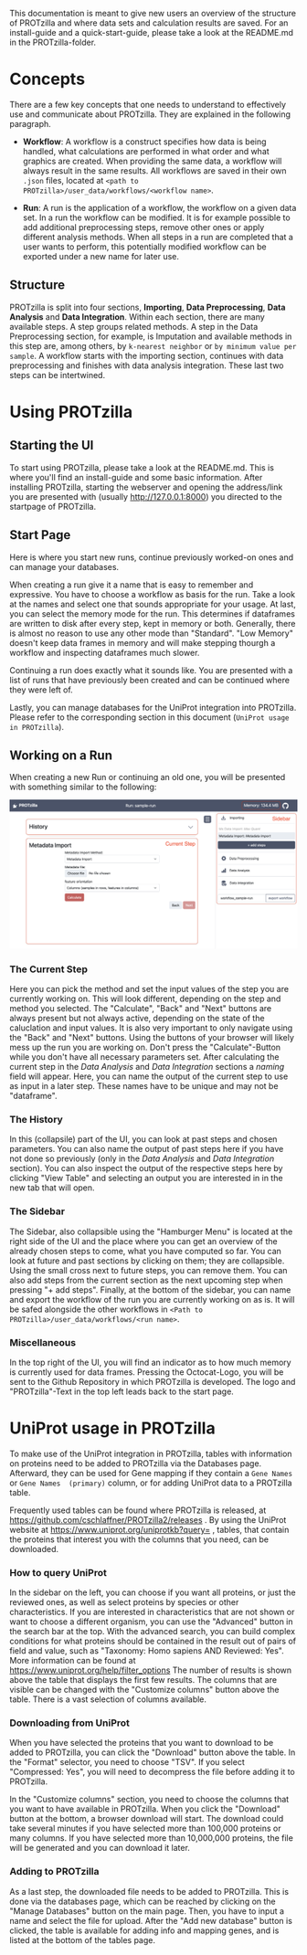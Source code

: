 This documentation is meant to give new users an overview of the structure of PROTzilla and where data sets and calculation results are saved. For an install-guide and a quick-start-guide, please take a look at the README.md in the PROTzilla-folder.

# Concepts
There are a few key concepts that one needs to understand to effectively use and communicate about PROTzilla. They are explained in the following paragraph.

- **Workflow**: A workflow is a construct specifies how data is being handled, what calculations are performed in what order and what graphics are created.  When providing the same data, a workflow will always result in the same results. All workflows are saved in their own `.json` files, located at `<path to PROTzilla>/user_data/workflows/<workflow name>`.

- **Run**: A run is the application of a workflow, the workflow on a given data set. In a run the workflow can be modified. It is for example possible to add additional preprocessing steps, remove other ones or apply different analysis methods. When all steps in a run are completed that a user wants to perform, this potentially modified workflow can be exported under a new name for later use.


## Structure
PROTzilla is split into four sections, **Importing**, **Data Preprocessing**, **Data Analysis** and **Data Integration**. Within each section, there are many available steps. A step groups related methods. A step in the Data Preprocessing section, for example, is Imputation and available methods in this step are, among others, by `k-nearest neighbor` or `by minimum value per sample`. A workflow starts with the importing section, continues with data preprocessing and finishes with data analysis integration. These last two steps can be intertwined.


# Using PROTzilla
## Starting the UI
To start using PROTzilla, please take a look at the README.md. This is where you'll find an install-guide and some basic information.
After installing PROTzilla, starting the webserver and opening the address/link you are presented with (usually http://127.0.0.1:8000) you directed to the startpage of PROTzilla.

## Start Page
Here is where you start new runs, continue previously worked-on ones and can manage your databases.

When creating a run give it a name that is easy to remember and expressive. You have to choose a workflow as basis for the run. Take a look at the names and select one that sounds appropriate for your usage. At last, you can select the memory mode for the run. This determines if dataframes are written to disk after every step, kept in memory or both. Generally, there is almost no reason to use any other mode than "Standard". "Low Memory" doesn't keep data frames in memory and will make stepping thourgh a workflow and inspecting dataframes much slower.

Continuing a run does exactly what it sounds like. You are presented with a list of runs that have previously been created and can be continued where they were left of.

Lastly, you can manage databases for the UniProt integration into PROTzilla. Please refer to the corresponding section in this document (`UniProt usage in PROTzilla`).

## Working on a Run
When creating a new Run or continuing an old one, you will be presented with something similar to the following:

![PROTzilla UI](images/run_basic_overview.png)

### The Current Step
Here you can pick the method and set the input values of the step you are currently working on. This will look different, depending on the step and method you selected. The "Calculate", "Back" and "Next" buttons are always present but not always active, depending on the state of the caluclation and input values.
It is also very important to only navigate using the "Back" and "Next" buttons. Using the buttons of your browser will likely mess up the run you are working on. Don't press the "Calculate"-Button while you don't have all necessary parameters set.
After calculating the current step in the *Data Analysis* and *Data Integration* sections a *naming* field will appear. Here, you can name the output of the current step to use as input in a later step. These names have to be unique and may not be "dataframe".


### The History
In this (collapsile) part of the UI, you can look at past steps and chosen parameters. You can also name the output of past steps here if you have not done so previously (only in the *Data Analysis* and *Data Integration* section). You can also inspect the output of the respective steps here by clicking "View Table" and selecting an output you are interested in in the new tab that will open.


### The Sidebar
The Sidebar, also collapsible using the "Hamburger Menu" is located at the right side of the UI and the place where you can get an overview of the already chosen steps to come, what you have computed so far. You can look at future and past sections by clicking on them; they are collapsible. Using the small cross next to future steps, you can remove them. You can also add steps from the current section as the next upcoming step when pressing "+ add steps".
Finally, at the bottom of the sidebar, you can name and export the workflow of the run you are currently working on as is. It will be safed alongside the other workflows in `<Path to PROTzilla>/user_data/workflows/<run name>`.


### Miscellaneous
In the top right of the UI, you will find an indicator as to how much memory is currently used for data frames. Pressing the Octocat-Logo, you will be sent to the Github Repository in which PROTzilla is developed. The logo and "PROTzilla"-Text in the top left leads back to the start page.


# UniProt usage in PROTzilla
To make use of the UniProt integration in PROTzilla, tables with information on
proteins need to be added to PROTzilla via the Databases page. Afterward, they
can be used for Gene mapping if they contain a `Gene Names` or `Gene Names 
(primary)` column, or for adding UniProt data to a PROTzilla table.

Frequently used tables can be found where PROTzilla is released, at 
https://github.com/cschlaffner/PROTzilla2/releases .
By using the UniProt website at https://www.uniprot.org/uniprotkb?query= , 
tables, that contain the proteins that interest you with the columns that you
need, can be downloaded.


### How to query UniProt

In the sidebar on the left, you can choose if you want all proteins, or just
the reviewed ones, as well as select proteins by species or other 
characteristics. If you are interested in characteristics that are not shown or
want to choose a different organism, you can use the "Advanced" button in the
search bar at the top. With the advanced search, you can build complex 
conditions for what proteins should be contained in the result out of pairs of
field and value, such as "Taxonomy: Homo sapiens AND Reviewed: Yes". More
information can be found at https://www.uniprot.org/help/filter_options
The number of results is shown above the table that displays the first few
results. The columns that are visible can be changed with the 
"Customize columns" button above the table. There is a vast selection of 
columns available.


### Downloading from UniProt

When you have selected the proteins that you want to download to be added to
PROTzilla, you can click the "Download" button above the table. In the "Format"
selector, you need to choose "TSV". If you select "Compressed: Yes", you will
need to decompress the file before adding it to PROTzilla.

In the "Customize columns" section, you need to choose the columns that you
want to have available in PROTzilla. When you click the "Download" button at
the bottom, a browser download will start. The download could take several 
minutes if you have selected more than 100,000 proteins or many columns. If you
have selected more than 10,000,000 proteins, the file will be generated and you
can download it later.


### Adding to PROTzilla

As a last step, the downloaded file needs to be added to PROTzilla. This is
done via the databases page, which can be reached by clicking on the "Manage 
Databases" button on the main page. Then, you have to input a name and select 
the file for upload. After the "Add new database" button is clicked, the table
is available for adding info and mapping genes, and is listed at the bottom of
the tables page.

